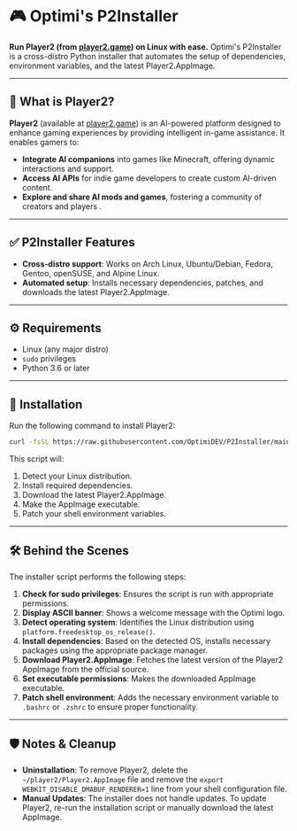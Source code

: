 
# 🎮 Optimi's P2Installer

**Run Player2 (from [player2.game](https://player2.game)) on Linux with ease.**
Optimi's P2Installer is a cross-distro Python installer that automates the setup of dependencies, environment variables, and the latest Player2.AppImage.

---

## 🤖 What is Player2?

**Player2** (available at [player2.game](https://player2.game)) is an AI-powered platform designed to enhance gaming experiences by providing intelligent in-game assistance. It enables gamers to:

* **Integrate AI companions** into games like Minecraft, offering dynamic interactions and support.
* **Access AI APIs** for indie game developers to create custom AI-driven content.
* **Explore and share AI mods and games**, fostering a community of creators and players .

---

## ✅ P2Installer Features

* **Cross-distro support**: Works on Arch Linux, Ubuntu/Debian, Fedora, Gentoo, openSUSE, and Alpine Linux.
* **Automated setup**: Installs necessary dependencies, patches, and downloads the latest Player2.AppImage.

---

## ⚙️ Requirements

* Linux (any major distro)
* `sudo` privileges
* Python 3.6 or later

---

## 🚀 Installation

Run the following command to install Player2:

```bash
curl -fsSL https://raw.githubusercontent.com/OptimiDEV/P2Installer/main/main.py | sudo python3
```

This script will:

1. Detect your Linux distribution.
2. Install required dependencies.
3. Download the latest Player2.AppImage.
4. Make the AppImage executable.
5. Patch your shell environment variables.

---

## 🛠 Behind the Scenes

The installer script performs the following steps:

1. **Check for sudo privileges**: Ensures the script is run with appropriate permissions.
2. **Display ASCII banner**: Shows a welcome message with the Optimi logo.
3. **Detect operating system**: Identifies the Linux distribution using `platform.freedesktop_os_release()`.
4. **Install dependencies**: Based on the detected OS, installs necessary packages using the appropriate package manager.
5. **Download Player2.AppImage**: Fetches the latest version of the Player2 AppImage from the official source.
6. **Set executable permissions**: Makes the downloaded AppImage executable.
7. **Patch shell environment**: Adds the necessary environment variable to `.bashrc` or `.zshrc` to ensure proper functionality.

---

## 🛡️ Notes & Cleanup

* **Uninstallation**: To remove Player2, delete the `~/player2/Player2.AppImage` file and remove the `export WEBKIT_DISABLE_DMABUF_RENDERER=1` line from your shell configuration file.
* **Manual Updates**: The installer does not handle updates. To update Player2, re-run the installation script or manually download the latest AppImage.

